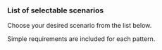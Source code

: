 ### List of selectable scenarios

Choose your desired scenario from the list below.

Simple requirements are included for each pattern.
